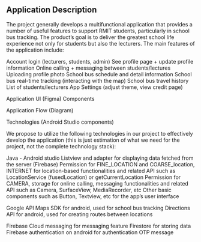 ## Application Description

The project generally develops a multifunctional application that provides a number of useful features to support RMIT students, particularly in school bus tracking. The product’s goal is to deliver the greatest school life experience not only for students but also the lecturers. The main features of the application include:

 Account login (lecturers, students, admin)
 See profile page + update profile information
 Online calling + messaging between students/lectures
 Uploading profile photo
 School bus schedule and detail information
 School bus real-time tracking (interacting with the map)
 School bus travel history
 List of students/lecturers
 App Settings (adjust theme, view credit page)



Application UI (Figma)
Components


Application Flow (Diagram)


Technologies (Android Studio components)

We propose to utilize the following technologies in our project to effectively develop the application (this is just estimation of what we need for the project, not the complete technology stack):

Java - Android studio
Listview and adapter for displaying data fetched from the server (Firebase)
Permission for FINE_LOCATION and COARSE_location, INTERNET for location-based functionalities and related API such as LocationService (fusedLocation) or getCurrentLocation 
Permission for CAMERA, storage for online calling, messaging functionalities and related API such as Camera, SurfaceView, MediaRecorder, etc
Other basic components such as Button, Textview, etc for the app’s user interface

Google API
Maps SDK for android, used for school bus tracking
Directions API for android, used for creating routes between locations

Firebase
Cloud messaging for messaging feature
Firestore for storing data
Firebase authentication on android for authentication
OTP message

